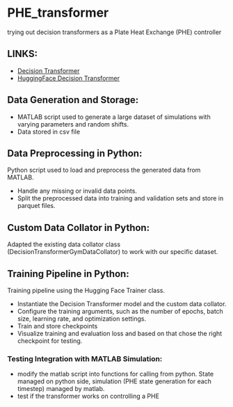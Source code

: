 # PHE_transformer

trying out decision transformers as a Plate Heat Exchange (PHE) controller

## LINKS: 
- [Decision Transformer](https://github.com/kzl/decision-transformer)
- [HuggingFace Decision Transformer](https://github.com/huggingface/blog/blob/main/notebooks/101_train-decision-transformers.ipynb)

## Data Generation and Storage:

- MATLAB script used to generate a large dataset of simulations with varying parameters and random shifts.
- Data stored in csv file 

## Data Preprocessing in Python:

Python script used to load and preprocess the generated data from MATLAB.
- Handle any missing or invalid data points.
- Split the preprocessed data into training and validation sets and store in parquet files.

## Custom Data Collator in Python:

Adapted the existing data collator class (DecisionTransformerGymDataCollator) to work with our specific dataset.

## Training Pipeline in Python:

Training pipeline using the Hugging Face Trainer class.
- Instantiate the Decision Transformer model and the custom data collator.
- Configure the training arguments, such as the number of epochs, batch size, learning rate, and optimization settings.
- Train and store checkpoints
- Visualize training and evaluation loss and based on that chose the right checkpoint for testing.

### Testing Integration with MATLAB Simulation:
- modify the matlab script into functions for calling from python. State managed on python side, simulation (PHE state generation for each timestep) managed by matlab.
- test if the transformer works on controlling a PHE
